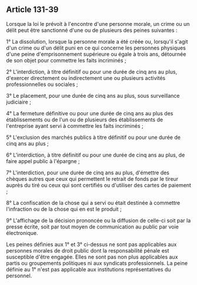 Article 131-39
----
Lorsque la loi le prévoit à l'encontre d'une personne morale, un crime ou un
délit peut être sanctionné d'une ou de plusieurs des peines suivantes :

1° La dissolution, lorsque la personne morale a été créée ou, lorsqu'il s'agit
d'un crime ou d'un délit puni en ce qui concerne les personnes physiques d'une
peine d'emprisonnement supérieure ou égale à trois ans, détournée de son objet
pour commettre les faits incriminés ;

2° L'interdiction, à titre définitif ou pour une durée de cinq ans au plus,
d'exercer directement ou indirectement une ou plusieurs activités
professionnelles ou sociales ;

3° Le placement, pour une durée de cinq ans au plus, sous surveillance
judiciaire ;

4° La fermeture définitive ou pour une durée de cinq ans au plus des
établissements ou de l'un ou de plusieurs des établissements de l'entreprise
ayant servi à commettre les faits incriminés ;

5° L'exclusion des marchés publics à titre définitif ou pour une durée de cinq
ans au plus ;

6° L'interdiction, à titre définitif ou pour une durée de cinq ans au plus, de
faire appel public à l'épargne ;

7° L'interdiction, pour une durée de cinq ans au plus, d'émettre des chèques
autres que ceux qui permettent le retrait de fonds par le tireur auprès du tiré
ou ceux qui sont certifiés ou d'utiliser des cartes de paiement ;

8° La confiscation de la chose qui a servi ou était destinée à commettre
l'infraction ou de la chose qui en est le produit ;

9° L'affichage de la décision prononcée ou la diffusion de celle-ci soit par la
presse écrite, soit par tout moyen de communication au public par voie
électronique.

Les peines définies aux 1° et 3° ci-dessus ne sont pas applicables aux personnes
morales de droit public dont la responsabilité pénale est susceptible d'être
engagée. Elles ne sont pas non plus applicables aux partis ou groupements
politiques ni aux syndicats professionnels. La peine définie au 1° n'est pas
applicable aux institutions représentatives du personnel.
